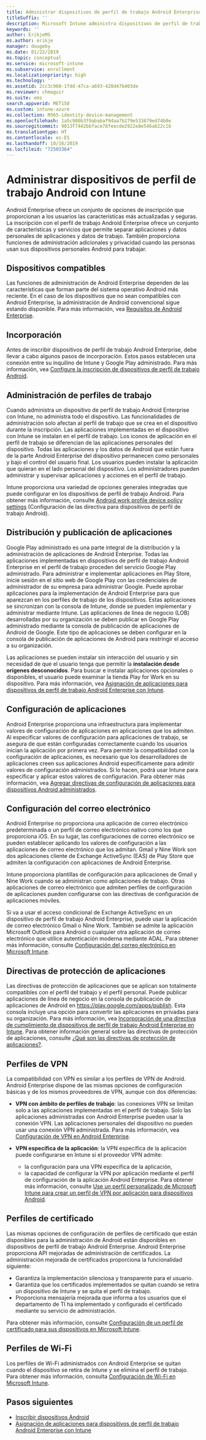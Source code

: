 ```yaml
---
title: Administrar dispositivos de perfil de trabajo Android Enterprise en Microsoft Intune
titleSuffix: ''
description: Microsoft Intune administra dispositivos de perfil de trabajo Android Enterprise para proporcionar funciones de administración adicionales y privacidad cuando las personas usan sus dispositivos personales Android para trabajar.
keywords: ''
author: ErikjeMS
ms.author: erikje
manager: dougeby
ms.date: 01/22/2019
ms.topic: conceptual
ms.service: microsoft-intune
ms.subservice: enrollment
ms.localizationpriority: high
ms.technology: ''
ms.assetid: 2cc3c960-1fdd-47ca-a693-420d47b403de
ms.reviewer: chmaguir
ms.suite: ems
search.appverid: MET150
ms.custom: intune-azure
ms.collection: M365-identity-device-management
ms.openlocfilehash: 1a5c980b3f9ababaf94aa7b279e533679ed74b0e
ms.sourcegitcommit: 9013f7442bbface78feecde2922e8e546a622c16
ms.translationtype: HT
ms.contentlocale: es-ES
ms.lasthandoff: 10/16/2019
ms.locfileid: "72503364"
---
```

# <a name="manage-android-work-profile-devices-with-intune"></a>Administrar dispositivos de perfil de trabajo Android con Intune

Android Enterprise ofrece un conjunto de opciones de inscripción que proporcionan a los usuarios las características más actualizadas y seguras. La inscripción con el perfil de trabajo Android Enterprise ofrece un conjunto de características y servicios que permite separar aplicaciones y datos personales de aplicaciones y datos de trabajo. También proporciona funciones de administración adicionales y privacidad cuando las personas usan sus dispositivos personales Android para trabajar. 

## <a name="supported-devices"></a>Dispositivos compatibles

Las funciones de administración de Android Enterprise dependen de las características que forman parte del sistema operativo Android más reciente. En el caso de los dispositivos que no sean compatibles con Android Enterprise, la administración de Android convencional sigue estando disponible. Para más información, vea [Requisitos de Android Enterprise](https://support.google.com/work/android/answer/6174145?hl=en&ref_topic=6151012).

## <a name="onboarding"></a>Incorporación

Antes de inscribir dispositivos de perfil de trabajo Android Enterprise, debe llevar a cabo algunos pasos de incorporación. Estos pasos establecen una conexión entre su inquilino de Intune y Google Play administrado. Para más información, vea [Configure la inscripción de dispositivos de perfil de trabajo Android](android-work-profile-enroll.md).

## <a name="work-profile-management"></a>Administración de perfiles de trabajo

Cuando administra un dispositivo de perfil de trabajo Android Enterprise con Intune, no administra todo el dispositivo. Las funcionalidades de administración solo afectan al perfil de trabajo que se crea en el dispositivo durante la inscripción. Las aplicaciones implementadas en el dispositivo con Intune se instalan en el perfil de trabajo. Los iconos de aplicación en el perfil de trabajo se diferencian de las aplicaciones personales del dispositivo. Todas las aplicaciones y los datos de Android que están fuera de la parte Android Enterprise del dispositivo permanecen como personales y bajo el control del usuario final. Los usuarios pueden instalar la aplicación que quieran en el lado personal del dispositivo. Los administradores pueden administrar y supervisar aplicaciones y acciones en el perfil de trabajo.

Intune proporciona una variedad de opciones generales integradas que puede configurar en los dispositivos de perfil de trabajo Android. Para obtener más información, consulte [Android work profile device policy settings](../protect/compliance-policy-create-android-for-work.md) (Configuración de las directiva para dispositivos de perfil de trabajo Android).

## <a name="app-publishing-and-distribution"></a>Distribución y publicación de aplicaciones

Google Play administrado es una parte integral de la distribución y la administración de aplicaciones de Android Enterprise. Todas las aplicaciones implementadas en dispositivos de perfil de trabajo Android Enterprise en el perfil de trabajo proceden del servicio Google Play administrado. Para administrar e implementar aplicaciones en Play Store, inicie sesión en el sitio web de Google Play con las credenciales de administrador de su empresa para administrar Google. Puede aprobar aplicaciones para la implementación de Android Enterprise para que aparezcan en los perfiles de trabajo de los dispositivos. Estas aplicaciones se sincronizan con la consola de Intune, donde se pueden implementar y administrar mediante Intune. Las aplicaciones de línea de negocio (LOB) desarrolladas por su organización se deben publicar en Google Play administrado mediante la consola de publicación de aplicaciones de Android de Google. Este tipo de aplicaciones se deben configurar en la consola de publicación de aplicaciones de Android para restringir el acceso a su organización.

Las aplicaciones se pueden instalar sin interacción del usuario y sin necesidad de que el usuario tenga que permitir la **instalación desde orígenes desconocidos**. Para buscar e instalar aplicaciones opcionales o disponibles, el usuario puede examinar la tienda Play for Work en su dispositivo. Para más información, vea [Asignación de aplicaciones para dispositivos de perfil de trabajo Android Enterprise con Intune](../apps/apps-add-android-for-work.md).

## <a name="app-configuration"></a>Configuración de aplicaciones

Android Enterprise proporciona una infraestructura para implementar valores de configuración de aplicaciones en aplicaciones que los admiten. Al especificar valores de configuración para aplicaciones de trabajo, se asegura de que están configuradas correctamente cuando los usuarios inician la aplicación por primera vez. Para permitir la compatibilidad con la configuración de aplicaciones, es necesario que los desarrolladores de aplicaciones creen sus aplicaciones Android específicamente para admitir valores de configuración administrados. Si lo hacen, podrá usar Intune para especificar y aplicar estos valores de configuración. Para obtener más información, vea [Agregar directivas de configuración de aplicaciones para dispositivos Android administrados](../apps/app-configuration-policies-use-android.md).

## <a name="email-configuration"></a>Configuración del correo electrónico

Android Enterprise no proporciona una aplicación de correo electrónico predeterminada o un perfil de correo electrónico nativo como los que proporciona iOS. En su lugar, las configuraciones de correo electrónico se pueden establecer aplicando los valores de configuración a las aplicaciones de correo electrónico que los admitan. Gmail y Nine Work son dos aplicaciones cliente de Exchange ActiveSync (EAS) de Play Store que admiten la configuración con aplicaciones de Android Enterprise.

Intune proporciona plantillas de configuración para aplicaciones de Gmail y Nine Work cuando se administran como aplicaciones de trabajo. Otras aplicaciones de correo electrónico que admiten perfiles de configuración de aplicaciones pueden configurarse con las directivas de configuración de aplicaciones móviles.

Si va a usar el acceso condicional de Exchange ActiveSync en un dispositivo de perfil de trabajo Android Enterprise, puede usar la aplicación de correo electrónico Gmail o Nine Work. También se admite la aplicación Microsoft Outlook para Android o cualquier otra aplicación de correo electrónico que utilice autenticación moderna mediante ADAL. Para obtener más información, consulte [Configuración del correo electrónico en Microsoft Intune](../configuration/email-settings-configure.md).

## <a name="app-protection-policies"></a>Directivas de protección de aplicaciones

Las directivas de protección de aplicaciones que se aplican son totalmente compatibles con el perfil del trabajo y el perfil personal. Puede publicar aplicaciones de línea de negocio en la consola de publicación de aplicaciones de Android en https://play.google.com/apps/publish. Esta consola incluye una opción para convertir las aplicaciones en privadas para su organización. Para más información, vea [Incorporación de una directiva de cumplimiento de dispositivos de perfil de trabajo Android Enterprise en Intune](../protect/compliance-policy-create-android-for-work.md). Para obtener información general sobre las directivas de protección de aplicaciones, consulte [¿Qué son las directivas de protección de aplicaciones?](../apps/app-protection-policy.md).

## <a name="vpn-profiles"></a>Perfiles de VPN

La compatibilidad con VPN es similar a los perfiles de VPN de Android. Android Enterprise dispone de las mismas opciones de configuración básicas y de los mismos proveedores de VPN, aunque con dos diferencias:

- **VPN con ámbito de perfiles de trabajo**: las conexiones VPN se limitan solo a las aplicaciones implementadas en el perfil de trabajo. Solo las aplicaciones administradas con Android Enterprise pueden usar la conexión VPN. Las aplicaciones personales del dispositivo no pueden usar una conexión VPN administrada. Para más información, vea [Configuración de VPN en Android Enterprise](../configuration/vpn-settings-android-enterprise.md).

- **VPN específica de la aplicación**: la VPN específica de la aplicación puede configurarse en Intune si el proveedor VPN admite:
  - la configuración para una VPN específica de la aplicación,
  - la capacidad de configurar la VPN por aplicación mediante el perfil de configuración de la aplicación Android Enterprise.
  Para obtener más información, consulte [Use un perfil personalizado de Microsoft Intune para crear un perfil de VPN por aplicación para dispositivos Android](../configuration/android-pulse-secure-per-app-vpn.md).

## <a name="certificate-profiles"></a>Perfiles de certificado

Las mismas opciones de configuración de perfiles de certificado que están disponibles para la administración de Android están disponibles en dispositivos de perfil de trabajo Android Enterprise. Android Enterprise proporciona API mejoradas de administración de certificados. La administración mejorada de certificados proporciona la funcionalidad siguiente:

- Garantiza la implementación silenciosa y transparente para el usuario.
- Garantiza que los certificados implementados se quitan cuando se retira un dispositivo de Intune y se quita el perfil de trabajo.
- Proporciona mensajería mejorada que informa a los usuarios que el departamento de TI ha implementado y configurado el certificado mediante su servicio de administración.

Para obtener más información, consulte [Configuración de un perfil de certificado para sus dispositivos en Microsoft Intune](../protect/certificates-configure.md).

## <a name="wi-fi-profiles"></a>Perfiles de Wi-Fi

Los perfiles de Wi-Fi administrados con Android Enterprise se quitan cuando el dispositivo se retira de Intune y se elimina el perfil de trabajo. Para obtener más información, consulta [Configuración de Wi-Fi en Microsoft Intune](../configuration/wi-fi-settings-configure.md).

## <a name="next-steps"></a>Pasos siguientes
- [Inscribir dispositivos Android](android-enroll.md)
- [Asignación de aplicaciones para dispositivos de perfil de trabajo Android Enterprise con Intune](../apps/apps-add-android-for-work.md)
